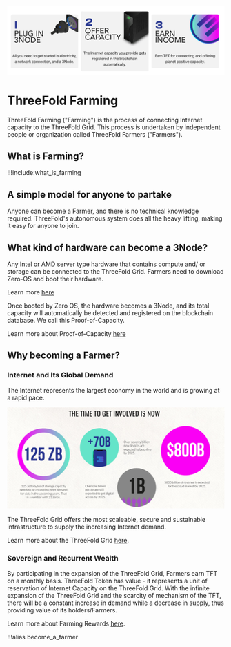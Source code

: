 ![](img/farming_.png)

# ThreeFold Farming

ThreeFold Farming ("Farming") is the process of connecting Internet capacity to the ThreeFold Grid. This process is undertaken by independent people or organization called ThreeFold Farmers ("Farmers").

## What is Farming?

!!!include:what_is_farming

## A simple model for anyone to partake

Anyone can become a Farmer, and there is no technical knowledge required. ThreeFold's autonomous system does all the heavy lifting, making it easy for anyone to join.

## What kind of hardware can become a 3Node?

Any Intel or AMD server type hardware that contains compute and/ or storage can be connected to the ThreeFold Grid. Farmers need to download Zero-OS and boot their hardware.

Learn more [here](@farming_hardware_overview)

Once booted by Zero OS, the hardware becomes a 3Node, and its total capacity will automatically be detected and registered on the blockchain database. We call this Proof-of-Capacity.

Learn more about Proof-of-Capacity [here](@proof_of_capacity)

## Why becoming a Farmer?

### Internet and Its Global Demand 

The Internet represents the largest economy in the world and is growing at a rapid pace.

![](img/token_time_to_get_involved_now_.jpg)

The ThreeFold Grid offers the most scaleable, secure and sustainable infrastructure to supply the increasing Internet demand. 

Learn more about the ThreeFold Grid [here](grid_home).

### Sovereign and Recurrent Wealth 

By participating in the expansion of the ThreeFold Grid, Farmers earn TFT on a monthly basis. ThreeFold Token has value - it represents a unit of reservation of Internet Capacity on the ThreeFold Grid. With the infinite expansion of the ThreeFold Grid and the scarcity of mechanism of the TFT, there will be a constant increase in demand while a decrease in supply, thus providing value of its holders/Farmers. 

Learn more about Farming Rewards [here](@farming_reward).

!!!alias become_a_farmer